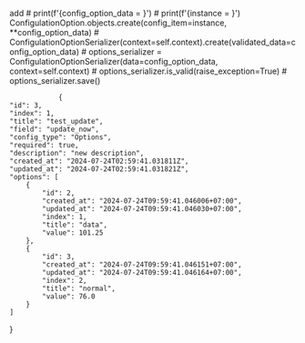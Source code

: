 add
                # print(f'{config_option_data = }')
                # print(f'{instance = }')
                ConfigulationOption.objects.create(config_item=instance, **config_option_data)
                # ConfigulationOptionSerializer(context=self.context).create(validated_data=config_option_data)
                # options_serializer =  ConfigulationOptionSerializer(data=config_option_data, context=self.context)
                # options_serializer.is_valid(raise_exception=True)
                # options_serializer.save()


                {
    "id": 3,
    "index": 1,
    "title": "test_update",
    "field": "update_now",
    "config_type": "Options",
    "required": true,
    "description": "new description",
    "created_at": "2024-07-24T02:59:41.031811Z",
    "updated_at": "2024-07-24T02:59:41.031821Z",
    "options": [
        {
            "id": 2,
            "created_at": "2024-07-24T09:59:41.046006+07:00",
            "updated_at": "2024-07-24T09:59:41.046030+07:00",
            "index": 1,
            "title": "data",
            "value": 101.25
        },
        {
            "id": 3,
            "created_at": "2024-07-24T09:59:41.046151+07:00",
            "updated_at": "2024-07-24T09:59:41.046164+07:00",
            "index": 2,
            "title": "normal",
            "value": 76.0
        }
    ]
}
